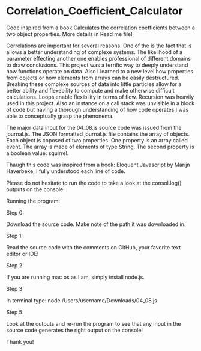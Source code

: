 # Correlation_Coefficient_Calculator
Code inspired from a book Calculates the correlation coefficients between a two object properties. More details in Read me file!

Correlations are important for several reasons. One of the is the fact that is allows a better understanding of complexe systems. The likelihood of a parameter effecting another one enables professional of different domains to draw conclusions. This project was a terrific way to deeply understand how functions operate on data. Also I learned to a new level how properties from objects or how elements from arrays can be easily destructured. Breaking these complexe sources of data into little particles allow for a better ability and flexebility to compute and make otherwise difficult calculations. Loops enable flexibility in terms of flow. Recursion was heavily used in this project. Also an instance on a call stack was unvisible in a block of code but having a thorough understanding of how code operates I was able to conceptually grasp the phenonema.

The major data input for the 04_08.js source code was issued from the journal.js. The JSON formatted journal.js file contains the array of objects. Each object is coposed of two properties. One property is an array called event. The array is made of elements of type String. The second property is a boolean value: squirrel.

Thaugh this code was inspired from a book: Eloquent Javascript by Marijn Haverbeke, I fully understood each line of code.

Please do not hesitate to run the code to take a look at the consol.log() outputs on the console. 

Running the program:

Step 0:

Download the source code. Make note of the path it was downloaded in.

Step 1:

Read the source code with the comments on GitHub, your favorite text editor or IDE!

Step 2:

If you are running mac os as I am, simply install node.js. 

Step 3:

In terminal type: node /Users/username/Downloads/04_08.js

Step 5:

Look at the outputs and re-run the program to see that any input in the source code generates the right output on the console!


Thank you!
